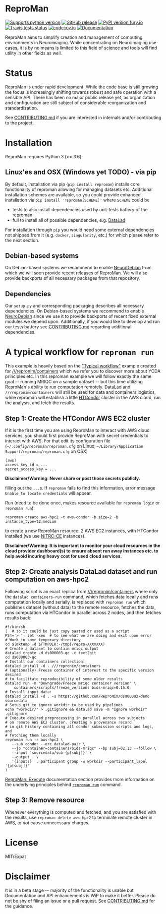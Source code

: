 # ReproMan

[![Supports python version](https://img.shields.io/pypi/pyversions/datalad)](https://pypi.org/project/datalad/)
[![GitHub release](https://img.shields.io/github/release/ReproNim/reproman.svg)](https://GitHub.com/ReproNim/reproman/releases/)
[![PyPI version fury.io](https://badge.fury.io/py/reproman.svg)](https://pypi.python.org/pypi/reproman/)
[![Travis tests status](https://secure.travis-ci.org/ReproNim/reproman.png?branch=master)](https://travis-ci.org/ReproNim/reproman)
[![codecov.io](https://codecov.io/github/ReproNim/reproman/coverage.svg?branch=master)](https://codecov.io/github/ReproNim/reproman?branch=master)
[![Documentation](https://readthedocs.org/projects/reproman/badge/?version=latest)](https://reproman.readthedocs.io/en/latest/?badge=latest)


ReproMan aims to simplify creation and management of computing environments
in Neuroimaging.  While concentrating on Neuroimaging use-cases, it is
by no means is limited to this field of science and tools will find
utility in other fields as well.

# Status

ReproMan is under rapid development. While
the code base is still growing the focus is increasingly shifting towards
robust and safe operation with a sensible API. There has been no major public
release yet, as organization and configuration are still subject of
considerable reorganization and standardization. 


See [CONTRIBUTING.md](CONTRIBUTING.md) if you are interested in
internals and/or contributing to the project.

# Installation

ReproMan requires Python 3 (>= 3.6).

## Linux'es and OSX (Windows yet TODO) - via pip

By default, installation via pip (`pip install reproman`) installs core functionality of reproman
allowing for managing datasets etc.  Additional installation schemes
are available, so you could provide enhanced installation via
`pip install 'reproman[SCHEME]'` where `SCHEME` could be

- tests
     to also install dependencies used by unit-tests battery of the reproman
- full
     to install all of possible dependencies, e.g. [DataLad](http://datalad.org)

For installation through `pip` you would need some external dependencies
not shipped from it (e.g. `docker`, `singularity`, etc.) for which please refer to
the next section.  

## Debian-based systems

On Debian-based systems we recommend to enable [NeuroDebian](http://neuro.debian.net)
from which we will soon provide recent releases of ReproMan.  We will also provide backports of
all necessary packages from that repository.


## Dependencies

Our `setup.py` and corresponding packaging describes all necessary dependencies.
On Debian-based systems we recommend to enable [NeuroDebian](http://neuro.debian.net)
since we use it to provide backports of recent fixed external modules we
depend upon.  Additionally, if you would
like to develop and run our tests battery see [CONTRIBUTING.md](CONTRIBUTING.md)
regarding additional dependencies.

# A typical workflow for `reproman run`

This example is heavily based on the ["Typical workflow"](https://github.com/ReproNim/containers/#a-typical-workflow)
example created for [///repronim/containers](https://github.com/ReproNim/containers/)
which we refer you to discover more about YODA principles etc.  In this reproman example we will
follow exactly the same goal -- running MRIQC on a sample dataset -- but this time utilizing
ReproMan's ability to run computation remotely. DataLad and `///repronim/containers` will
still be used for data and containers logistics, while reproman will establish a little [HTCondor](https://research.cs.wisc.edu/htcondor/)
cluster in the AWS cloud, run the analysis, and fetch the results.

## Step 1: Create the HTCondor AWS EC2 cluster

If it is the first time you are using ReproMan to interact with AWS cloud services, you should first provide
ReproMan with secret credentials to interact with AWS. For that edit its configuration file
(`~/.config/reproman/reproman.cfg` on Linux, `~/Library/Application Support/reproman/reproman.cfg` on OSX)

    [aws]
    access_key_id = ...
    secret_access_key = ...

**Disclaimer/Warning: Never share or post those secrets publicly.**

filling out the `...`s.  If `reproman` fails to find this information, error message `Unable to locate credentials` will appear.

Run (need to be done once, makes resource available for `reproman login` or `reproman run`):

```shell
reproman create aws-hpc2 -t aws-condor -b size=2 -b instance_type=t2.medium
```
to create a new ReproMan resource: 2 AWS EC2 instances, with HTCondor installed (we use [NITRC-CE](https://www.nitrc.org/projects/nitrc_es/) instances).

**Disclaimer/Warning: It is important to monitor your cloud resources in the cloud provider dashboard(s)
to ensure absent run away instances etc. to help avoid incuring heavy cost for used cloud services.**

## Step 2: Create analysis DataLad dataset and run computation on aws-hpc2

Following script is an exact replica from [///repronim/containers](https://github.com/ReproNim/containers/#a-typical-workflow)
where only the `datalad containers-run` command, which fetches data locally and runs computation locally and serially, is replaced with
`reproman run` which publishes dataset (without data) to the remote resource, fetches the data, runs computation
via HTCondor in parallel across 2 nodes, and then fetches results back:

```shell
#!/bin/sh
(  # so it could be just copy pasted or used as a script
PS4='> '; set -xeu  # to see what we are doing and exit upon error
# Work in some temporary directory
cd $(mktemp -d ${TMPDIR:-/tmp}/repro-XXXXXXX)
# Create a dataset to contain mriqc output
datalad create -d ds000003-qc -c text2git
cd ds000003-qc
# Install our containers collection:
datalad install -d . ///repronim/containers
# (optionally) Freeze container of interest to the specific version desired
# to facilitate reproducibility of some older results
datalad run -m "Downgrade/Freeze mriqc container version" \
    containers/scripts/freeze_versions bids-mriqc=0.16.0
# Install input data:
datalad install -d . -s https://github.com/ReproNim/ds000003-demo sourcedata
# Setup git to ignore workdir to be used by pipelines
echo "workdir/" > .gitignore && datalad save -m "Ignore workdir" .gitignore
# Execute desired preprocessing in parallel across two subjects
# on remote AWS EC2 cluster, creating a provenance record
# in git history containing all condor submission scripts and logs, and
# fetching them locally
reproman run -r aws-hpc2 \
   --sub condor --orc datalad-pair \
   --jp "container=containers/bids-mriqc" --bp subj=02,13 --follow \
   --input 'sourcedata/sub-{p[subj]}' \
   --output . \
   '{inputs}' . participant group -w workdir --participant_label '{p[subj]}'
)
```
[ReproMan: Execute](https://reproman.readthedocs.io/en/latest/execute.html) documentation section
provides more information on the underlying principles behind [`reproman run`](https://reproman.readthedocs.io/en/latest/generated/man/reproman-run.html)
command.

## Step 3: Remove resource

Whenever everything is computed and fetched, and you are satisfied with the results, use `reproman delete aws-hpc2` to terminate
remote cluster in AWS, to not cause unnecessary charges.

# License

MIT/Expat


# Disclaimer

It is in a beta stage -- majority of the functionality is usable but
Documentation and API enhancements is WiP to make it better.  Please do not be
shy of filing an issue or a pull request. See [CONTRIBUTING.md](CONTRIBUTING.md)
for the guidance.

[Git]: https://git-scm.com
[Git-annex]: http://git-annex.branchable.com
